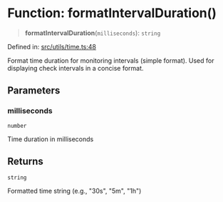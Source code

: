 # Function: formatIntervalDuration()

> **formatIntervalDuration**(`milliseconds`): `string`

Defined in: [src/utils/time.ts:48](https://github.com/Nick2bad4u/Uptime-Watcher/blob/8a1973382d5fe14c52996ecda381894eb7ecd4a6/src/utils/time.ts#L48)

Format time duration for monitoring intervals (simple format).
Used for displaying check intervals in a concise format.

## Parameters

### milliseconds

`number`

Time duration in milliseconds

## Returns

`string`

Formatted time string (e.g., "30s", "5m", "1h")
